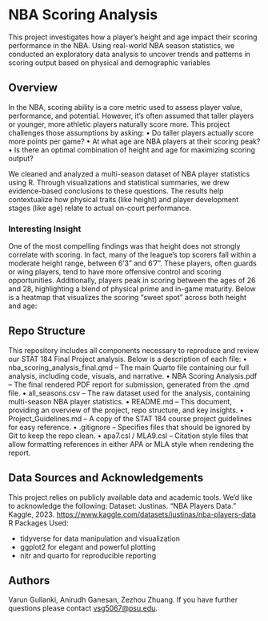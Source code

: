 # NBA Scoring Analysis

This project investigates how a player’s height and age impact their scoring performance in the NBA. Using real-world NBA season statistics, we conducted an exploratory data analysis to uncover trends and patterns in scoring output based on physical and demographic variables

## Overview

In the NBA, scoring ability is a core metric used to assess player value, performance, and potential. However, it’s often assumed that taller players or younger, more athletic players naturally score more. This project challenges those assumptions by asking:
	•	Do taller players actually score more points per game?
	•	At what age are NBA players at their scoring peak?
	•	Is there an optimal combination of height and age for maximizing scoring output?

We cleaned and analyzed a multi-season dataset of NBA player statistics using R. Through visualizations and statistical summaries, we drew evidence-based conclusions to these questions. The results help contextualize how physical traits (like height) and player development stages (like age) relate to actual on-court performance.

### Interesting Insight

One of the most compelling findings was that height does not strongly correlate with scoring. In fact, many of the league’s top scorers fall within a moderate height range, between 6’3” and 6’7”. These players, often guards or wing players, tend to have more offensive control and scoring opportunities.
Additionally, players peak in scoring between the ages of 26 and 28, highlighting a blend of physical prime and in-game maturity.
Below is a heatmap that visualizes the scoring “sweet spot” across both height and age:

## Repo Structure

This repository includes all components necessary to reproduce and review our STAT 184 Final Project analysis. Below is a description of each file:
	•	nba_scoring_analysis_final.qmd – The main Quarto file containing our full analysis, including code, visuals, and narrative.
	•	NBA Scoring Analysis.pdf – The final rendered PDF report for submission, generated from the .qmd file.
	•	all_seasons.csv – The raw dataset used for the analysis, containing multi-season NBA player statistics.
	•	README.md – This document, providing an overview of the project, repo structure, and key insights.
	•	Project_Guidelines.md – A copy of the STAT 184 course project guidelines for easy reference.
	•	.gitignore – Specifies files that should be ignored by Git to keep the repo clean.
	•	apa7.csl / MLA9.csl – Citation style files that allow formatting references in either APA or MLA style when rendering the report.

## Data Sources and Acknowledgements

This project relies on publicly available data and academic tools. We’d like to acknowledge the following:
Dataset: Justinas. “NBA Players Data.” Kaggle, 2023.
https://www.kaggle.com/datasets/justinas/nba-players-data
R Packages Used:
- 	tidyverse for data manipulation and visualization
- 	ggplot2 for elegant and powerful plotting
- 	 nitr and quarto for reproducible reporting

## Authors

Varun Gullanki, Anirudh Ganesan, Zezhou Zhuang. 
If you have further questions please contact vsg5067@psu.edu.
